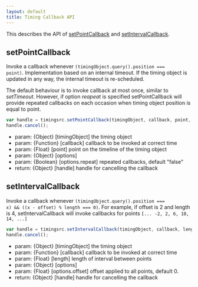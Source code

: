```yaml
---
layout: default
title: Timing Callback API
---
```


This describes the API of [setPointCallback](#setpointcallback) and [setIntervalCallback](#setintervalcallback).


<a name="setpointcallback"></a>
## setPointCallback

Invoke a callback whenever <code>(timingObject.query().position === point)</code>. Implementation based on 
an internal timeout. If the timing object is updated in any way, the internal timeout is re-scheduled.

The default behaviour is to invoke callback at most once, similar to *setTimeout*. However, if option *reapeat* is
specified setPointCallback will provide repeated callbacks on each occasion when timing object position is equal to point.
      


```javascript
var handle = timingsrc.setPointCallback(timingObject, callback, point, options);
handle.cancel();
```
- param: {Object} [timingObject] the timing object
- param: {Function} [callback] callback to be invoked at correct time
- param: {Float} [point] point on the timeline of the timing object
- param: {Object} [options]
- param: {Boolean} [options.repeat] repeated callbacks, default "false"
- return: {Object} [handle] handle for cancelling the callback 


<a name="setintervalcallback"></a>
## setIntervalCallback

Invoke a callback whenever <code>(timingObject.query().position === x) && ((x - offset) % length === 0)</code>.
For example, if offset is 2 and length is 4, setIntervalCallback will invoke callbacks
for points <code>[... -2, 2, 6, 10, 14, ...]</code>

```javascript
var handle = timingsrc.setIntervalCallback(timingObject, callback, length, options);
handle.cancel();
```

- param: {Object} [timingObject] the timing object
- param: {Function} [callback] callback to be invoked at correct time
- param: {Float} [length] length of interval between points
- param: {Object} [options]
- param: {Float} [options.offset] offset applied to all points, default 0.
- return: {Object} [handle] handle for cancelling the callback 
